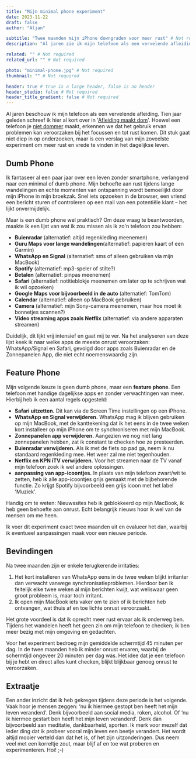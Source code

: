 ```yaml
---
title: "Mijn minimal phone experiment"
date: 2023-11-22
draft: false
author: "Aljan"

subtitle: "Twee maanden mijn iPhone downgraden voor meer rust" # Not required
description: "Al jaren zie ik mijn telefoon als een vervelende afleiding. In dit stukje schrijf ik mijn bevindingen over twee maanden zonder afleidende smartphone, maar een minimal phone."

related: "" # Not required
related_url: "" # Not required

photo: "minimal-phone.jpg" # Not required
thumbnail: "" # Not required

header: true # true is a large header, false is no header
header_studio: false # Not required
header_title_gradient: false # Not required
---
```


Al jaren beschouw ik mijn telefoon als een vervelende afleiding. Tien jaar geleden schreef ik hier al kort over in '<a href="https://aljanscholtens.nl/blog/afleiding-maakt-dom">Afleiding maakt dom</a>'. Hoewel een telefoon je <a href="https://www.sciencedaily.com/releases/2021/07/210702154317.htm">niet dommer</a> maakt, erkennen we dat het gebruik ervan problemen kan veroorzaken bij het focussen en tot rust komen. Dit stuk gaat niet diep in op onderzoeken, maar is een verslag van mijn zoveelste experiment om meer rust en vrede te vinden in het dagelijkse leven.

## Dumb Phone

Ik fantaseer al een paar jaar over een leven zonder smartphone, verlangend naar een minimal of dumb phone. Mijn behoefte aan rust tijdens lange wandelingen en echte momenten van ontspanning wordt bemoeilijkt door mijn iPhone in mijn broekzak. Snel iets opzoeken in de browser, een vriend een bericht sturen of controleren op een mail van een potentiële klant – het lijkt onvermijdelijk.

Maar is een dumb phone wel praktisch? Om deze vraag te beantwoorden, maakte ik een lijst van wat ik zou missen als ik zo'n telefoon zou hebben:

- **Buienradar** (alternatief: altijd regenkleding meenemen)
- **Guru Maps voor lange wandelingen**(alternatief: papieren kaart of een Garmin)
- **WhatsApp en Signal** (alternatief: sms of alleen gebruiken via mijn MacBook)
- **Spotify** (alternatief: mp3-speler of stilte?)
- **Betalen** (alternatief: pinpas meenemen)
- **Safari** (alternatief: notitieblokje meenemen om later op te schrijven wat ik wil opzoeken)
- **Google Maps voor bijvoorbeeld in de auto** (alternatief: TomTom)
- **Calendar** (alternatief: alleen op MacBook gebruiken)
- **Camera** (alternatief: mijn Sony-camera meenemen, maar hoe moet ik bonnetjes scannen?)
- **Video streaming apps zoals Netflix** (alternatief: via andere apparaten streamen)

Duidelijk, dit lijkt vrij intensief en gaat mij te ver. Na het analyseren van deze lijst keek ik naar welke apps de meeste onrust veroorzaken: WhatsApp/Signal en Safari, gevolgd door apps zoals Buienradar en de Zonnepanelen App, die niet echt noemenswaardig zijn.

## Feature Phone

Mijn volgende keuze is geen dumb phone, maar een **feature phone**. Een telefoon met handige dagelijkse apps en zonder verwachtingen van meer. Hierbij heb ik een aantal regels opgesteld:

- **Safari uitzetten.** Dit kan via de Screen Time instellingen op een iPhone.
- **WhatsApp en Signal verwijderen.** WhatsApp mag ik blijven gebruiken op mijn MacBook, met de kanttekening dat ik het eens in de twee weken kort installeer op mijn iPhone om te synchroniseren met mijn MacBook.
- **Zonnepanelen app verwijderen.** Aangezien we nog niet lang zonnepanelen hebben, zat ik constant te checken hoe ze presteerden.
- **Buienradar verwijderen.** Als ik met de fiets op pad ga, neem ik nu standaard regenkleding mee. Het weer zal me niet tegenhouden.
- **Netflix en KPN iTV verwijderen.** Voor het streamen naar de TV vanaf mijn telefoon zoek ik wel andere oplossingen.
- **aanpassing van app-icoontjes.** In plaats van mijn telefoon zwart/wit te zetten, heb ik alle app-icoontjes grijs gemaakt met de bijbehorende functie. Zo krijgt Spotify bijvoorbeeld een grijs icoon met het label 'Muziek'.

Handig om te weten: Nieuwssites heb ik geblokkeerd op mijn MacBook, ik heb geen behoefte aan onrust. Echt belangrijk nieuws hoor ik wel van de mensen om me heen.

Ik voer dit experiment exact twee maanden uit en evalueer het dan, waarbij ik eventueel aanpassingen maak voor een nieuwe periode.

## Bevindingen

Na twee maanden zijn er enkele terugkerende irritaties:

1. Het kort installeren van WhatsApp eens in de twee weken blijkt irritanter dan verwacht vanwege synchronisatieproblemen. Hierdoor ben ik feitelijk elke twee weken al mijn berichten kwijt, wat weliswaar geen groot probleem is, maar toch irritant.
2. Ik open mijn MacBook iets vaker om te zien of ik berichten heb ontvangen, wat thuis af en toe lichte onrust veroorzaakt.

Het grote voordeel is dat ik oprecht meer rust ervaar als ik onderweg ben. Tijdens het wandelen heeft het geen zin om mijn telefoon te checken; ik ben meer bezig met mijn omgeving en gedachten.

Voor het experiment bedroeg mijn gemiddelde schermtijd 45 minuten per dag. In de twee maanden heb ik minder onrust ervaren, waarbij de schermtijd ongeveer 20 minuten per dag was. Het idee dat je een telefoon bij je hebt en direct alles kunt checken, blijkt blijkbaar genoeg onrust te veroorzaken.

## Extraatje

Een ander inzicht dat ik heb gekregen tijdens deze periode is het volgende. Vaak hoor je mensen zeggen: ‘nu ik hiermee gestopt ben heeft het mijn leven veranderd’. Denk bijvoorbeeld aan social media, roken, alcohol. Of ‘nu ik hiermee gestart ben heeft het mijn leven veranderd’. Denk dan bijvoorbeeld aan meditatie, dankbaarheid, sporten. Ik merk voor mezelf dat ieder ding dat ik probeer vooral mijn leven een beetje verandert. Het wordt altijd mooier verteld dan dat het is, of het zijn uitzonderingen. Dus neem veel met een korreltje zout, maar blijf af en toe wat proberen en experimenteren. Hoi! ;-)
